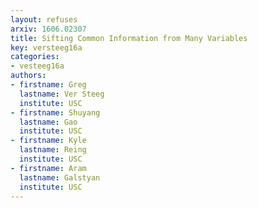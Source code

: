 ```yaml
---
layout: refuses
arxiv: 1606.02307
title: Sifting Common Information from Many Variables
key: versteeg16a
categories:
- vesteeg16a
authors:
- firstname: Greg
  lastname: Ver Steeg
  institute: USC
- firstname: Shuyang
  lastname: Gao
  institute: USC
- firstname: Kyle
  lastname: Reing
  institute: USC
- firstname: Aram
  lastname: Galstyan
  institute: USC
---
```

